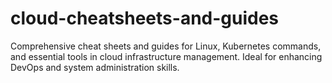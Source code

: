# cloud-cheatsheets-and-guides
Comprehensive cheat sheets and guides for Linux, Kubernetes commands, and essential tools in cloud infrastructure management. Ideal for enhancing DevOps and system administration skills.
